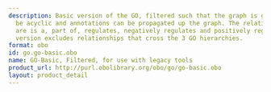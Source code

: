 ```yaml
---
description: Basic version of the GO, filtered such that the graph is guaranteed to
  be acyclic and annotations can be propagated up the graph. The relations included
  are is a, part of, regulates, negatively regulates and positively regulates. This
  version excludes relationships that cross the 3 GO hierarchies.
format: obo
id: go.go-basic.obo
name: GO-Basic, Filtered, for use with legacy tools
product_url: http://purl.obolibrary.org/obo/go/go-basic.obo
layout: product_detail
---
```

